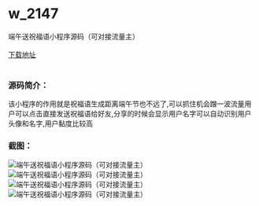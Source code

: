 # w_2147
端午送祝福语小程序源码（可对接流量主）
<br/></br>
[下载地址](https://www.uuid2.com/2147.html "下载地址")
<br/></br>
<h3>源码简介：</h3>
<p>该小程序的作用就是祝福语生成距离端午节也不远了,可以抓住机会蹭一波流量用户可以点击直接发送祝福语给好友,分享的时候会显示用户名字可以自动识别用户头像和名字,用户黏度比较高<p>
<h3>截图：</h3>
<img src="https://www.uuid2.com/wp-content/uploads/img/202205/1d7365d245.png" alt="端午送祝福语小程序源码（可对接流量主）"><img src="https://www.uuid2.com/wp-content/uploads/img/202205/1d7365d340.png" alt="端午送祝福语小程序源码（可对接流量主）"><img src="https://www.uuid2.com/wp-content/uploads/img/202205/1d7365d882.png" alt="端午送祝福语小程序源码（可对接流量主）"><img src="https://www.uuid2.com/wp-content/uploads/img/202205/1d7365d865.png" alt="端午送祝福语小程序源码（可对接流量主）">
